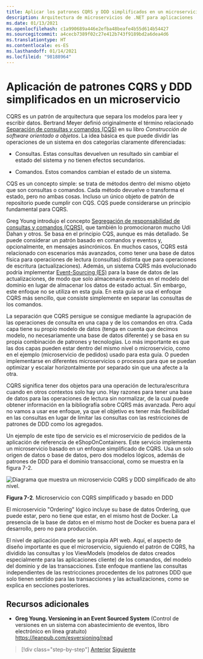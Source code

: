 ```yaml
---
title: Aplicar los patrones CQRS y DDD simplificados en un microservicio
description: Arquitectura de microservicios de .NET para aplicaciones .NET en contenedores | Información sobre la relación general entre patrones DDD y CQRS.
ms.date: 01/13/2021
ms.openlocfilehash: c1a990689a446e2efba48beafe4b55d614b54427
ms.sourcegitcommit: a4cecb7389f02c27e412b743f9189bd2a6dea4d6
ms.translationtype: HT
ms.contentlocale: es-ES
ms.lasthandoff: 01/14/2021
ms.locfileid: "98188964"
---
```

# <a name="apply-simplified-cqrs-and-ddd-patterns-in-a-microservice"></a>Aplicación de patrones CQRS y DDD simplificados en un microservicio

CQRS es un patrón de arquitectura que separa los modelos para leer y escribir datos. Bertrand Meyer definió originalmente el término relacionado [Separación de consultas y comandos (CQS)](https://martinfowler.com/bliki/CommandQuerySeparation.html) en su libro *Construcción de software orientado a objetos*. La idea básica es que puede dividir las operaciones de un sistema en dos categorías claramente diferenciadas:

- Consultas. Estas consultas devuelven un resultado sin cambiar el estado del sistema y no tienen efectos secundarios.

- Comandos. Estos comandos cambian el estado de un sistema.

CQS es un concepto simple: se trata de métodos dentro del mismo objeto que son consultas o comandos. Cada método devuelve o transforma el estado, pero no ambas cosas. Incluso un único objeto de patrón de repositorio puede cumplir con CQS. CQS puede considerarse un principio fundamental para CQRS.

Greg Young introdujo el concepto [Segregación de responsabilidad de consultas y comandos (CQRS)](https://martinfowler.com/bliki/CQRS.html), que también lo promocionaron mucho Udi Dahan y otros. Se basa en el principio CQS, aunque es más detallado. Se puede considerar un patrón basado en comandos y eventos y, opcionalmente, en mensajes asincrónicos. En muchos casos, CQRS está relacionado con escenarios más avanzados, como tener una base de datos física para operaciones de lectura (consultas) distinta que para operaciones de escritura (actualizaciones). Además, un sistema CQRS más evolucionado podría implementar [Event-Sourcing (ES)](https://martinfowler.com/eaaDev/EventSourcing.html) para la base de datos de las actualizaciones, de modo que solo almacenaría eventos en el modelo del dominio en lugar de almacenar los datos de estado actual. Sin embargo, este enfoque no se utiliza en esta guía. En esta guía se usa el enfoque CQRS más sencillo, que consiste simplemente en separar las consultas de los comandos.

La separación que CQRS persigue se consigue mediante la agrupación de las operaciones de consulta en una capa y de los comandos en otra. Cada capa tiene su propio modelo de datos (tenga en cuenta que decimos modelo, no necesariamente una base de datos diferente) y se basa en su propia combinación de patrones y tecnologías. Lo más importante es que las dos capas pueden estar dentro del mismo nivel o microservicio, como en el ejemplo (microservicio de pedidos) usado para esta guía. O pueden implementarse en diferentes microservicios o procesos para que se puedan optimizar y escalar horizontalmente por separado sin que una afecte a la otra.

CQRS significa tener dos objetos para una operación de lectura/escritura cuando en otros contextos solo hay uno. Hay razones para tener una base de datos para las operaciones de lectura sin normalizar, de la cual puede obtener información en la bibliografía sobre CQRS más avanzada. Pero aquí no vamos a usar ese enfoque, ya que el objetivo es tener más flexibilidad en las consultas en lugar de limitar las consultas con las restricciones de patrones de DDD como los agregados.

Un ejemplo de este tipo de servicio es el microservicio de pedidos de la aplicación de referencia de eShopOnContainers. Este servicio implementa un microservicio basado en un enfoque simplificado de CQRS. Usa un solo origen de datos o base de datos, pero dos modelos lógicos, además de patrones de DDD para el dominio transaccional, como se muestra en la figura 7-2.

![Diagrama que muestra un microservicio CQRS y DDD simplificado de alto nivel.](./media/apply-simplified-microservice-cqrs-ddd-patterns/simplified-cqrs-ddd-microservice.png)

**Figura 7-2**. Microservicio con CQRS simplificado y basado en DDD

El microservicio "Ordering" lógico incluye su base de datos Ordering, que puede estar, pero no tiene que estar, en el mismo host de Docker. La presencia de la base de datos en el mismo host de Docker es buena para el desarrollo, pero no para producción.

El nivel de aplicación puede ser la propia API web. Aquí, el aspecto de diseño importante es que el microservicio, siguiendo el patrón de CQRS, ha dividido las consultas y los ViewModels (modelos de datos creados especialmente para las aplicaciones cliente) de los comandos, del modelo del dominio y de las transacciones. Este enfoque mantiene las consultas independientes de las restricciones procedentes de los patrones DDD que solo tienen sentido para las transacciones y las actualizaciones, como se explica en secciones posteriores.

## <a name="additional-resources"></a>Recursos adicionales

- **Greg Young. Versioning in an Event Sourced System** (Control de versiones en un sistema con abastecimiento de eventos, libro electrónico en línea gratuito) \
   <https://leanpub.com/esversioning/read>

>[!div class="step-by-step"]
>[Anterior](index.md)
>[Siguiente](eshoponcontainers-cqrs-ddd-microservice.md)
